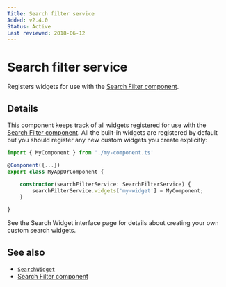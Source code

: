 ```yaml
---
Title: Search filter service
Added: v2.4.0
Status: Active
Last reviewed: 2018-06-12
---
```


# Search filter service

Registers widgets for use with the [Search Filter component](../content-services/search-filter.component.md).

## Details

This component keeps track of all widgets registered for use with the
[Search Filter component](../content-services/search-filter.component.md). All the built-in widgets are registered by default
but you should register any new custom widgets you create explicitly:

```ts
import { MyComponent } from './my-component.ts'

@Component({...})
export class MyAppOrComponent {

    constructor(searchFilterService: SearchFilterService) {
        searchFilterService.widgets['my-widget'] = MyComponent;
    }

}
```

See the Search Widget interface page for details about creating your own
custom search widgets.

## See also

-   [`SearchWidget`](../../lib/content-services/search/search-widget.interface.ts)
-   [Search Filter component](../content-services/search-filter.component.md)
